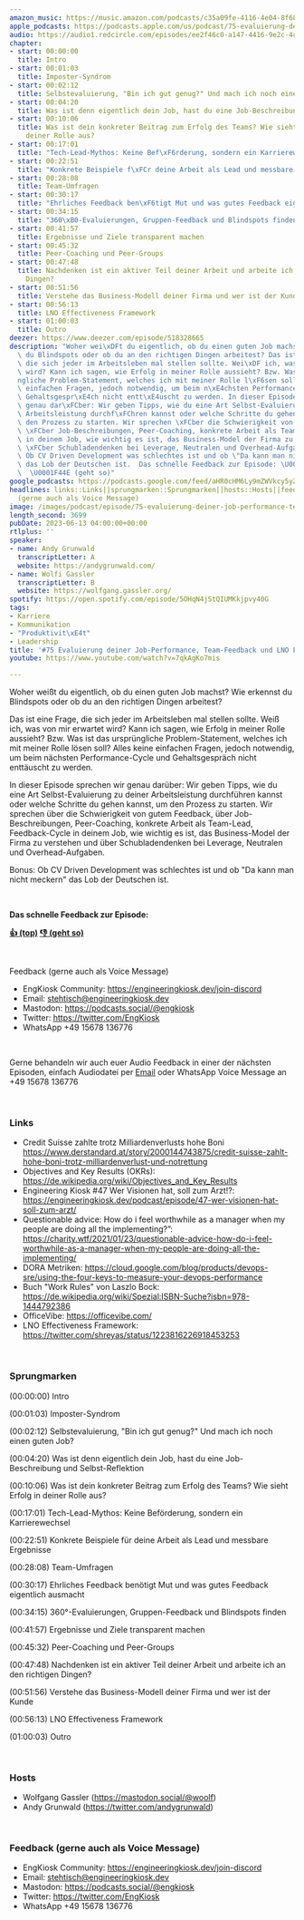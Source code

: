```yaml
---
amazon_music: https://music.amazon.com/podcasts/c35a09fe-4116-4e04-8f68-77d61b112e46/episodes/a1799f9d-d5c8-4388-a871-d963cbe69d93/engineering-kiosk-75-evaluierung-deiner-job-performance-team-feedback-und-lno-framework
apple_podcasts: https://podcasts.apple.com/us/podcast/75-evaluierung-deiner-job-performance-team-feedback/id1603082924?i=1000616756089&uo=4
audio: https://audio1.redcircle.com/episodes/ee2f46c0-a147-4416-9e2c-4ce724cd114d/stream.mp3
chapter:
- start: 00:00:00
  title: Intro
- start: 00:01:03
  title: Imposter-Syndrom
- start: 00:02:12
  title: Selbstevaluierung, "Bin ich gut genug?" Und mach ich noch einen guten Job?
- start: 00:04:20
  title: Was ist denn eigentlich dein Job, hast du eine Job-Beschreibung und Selbst-Reflektion
- start: 00:10:06
  title: Was ist dein konkreter Beitrag zum Erfolg des Teams? Wie sieht Erfolg in
    deiner Rolle aus?
- start: 00:17:01
  title: "Tech-Lead-Mythos: Keine Bef\xF6rderung, sondern ein Karrierewechsel"
- start: 00:22:51
  title: "Konkrete Beispiele f\xFCr deine Arbeit als Lead und messbare Ergebnisse"
- start: 00:28:08
  title: Team-Umfragen
- start: 00:30:17
  title: "Ehrliches Feedback ben\xF6tigt Mut und was gutes Feedback eigentlich ausmacht"
- start: 00:34:15
  title: "360\xB0-Evaluierungen, Gruppen-Feedback und Blindspots finden"
- start: 00:41:57
  title: Ergebnisse und Ziele transparent machen
- start: 00:45:32
  title: Peer-Coaching und Peer-Groups
- start: 00:47:48
  title: Nachdenken ist ein aktiver Teil deiner Arbeit und arbeite ich an den richtigen
    Dingen?
- start: 00:51:56
  title: Verstehe das Business-Modell deiner Firma und wer ist der Kunde
- start: 00:56:13
  title: LNO Effectiveness Framework
- start: 01:00:03
  title: Outro
deezer: https://www.deezer.com/episode/518328665
description: "Woher wei\xDFt du eigentlich, ob du einen guten Job machst? Wie erkennst\
  \ du Blindspots oder ob du an den richtigen Dingen arbeitest? Das ist eine Frage,\
  \ die sich jeder im Arbeitsleben mal stellen sollte. Wei\xDF ich, was von mir erwartet\
  \ wird? Kann ich sagen, wie Erfolg in meiner Rolle aussieht? Bzw. Was ist das urspr\xFC\
  ngliche Problem-Statement, welches ich mit meiner Rolle l\xF6sen soll? Alles keine\
  \ einfachen Fragen, jedoch notwendig, um beim n\xE4chsten Performance-Cycle und\
  \ Gehaltsgespr\xE4ch nicht entt\xE4uscht zu werden. In dieser Episode sprechen wir\
  \ genau dar\xFCber: Wir geben Tipps, wie du eine Art Selbst-Evaluierung zu deiner\
  \ Arbeitsleistung durchf\xFChren kannst oder welche Schritte du gehen kannst, um\
  \ den Prozess zu starten. Wir sprechen \xFCber die Schwierigkeit von gutem Feedback,\
  \ \xFCber Job-Beschreibungen, Peer-Coaching, konkrete Arbeit als Team-Lead, Feedback-Cycle\
  \ in deinem Job, wie wichtig es ist, das Business-Model der Firma zu verstehen und\
  \ \xFCber Schubladendenken bei Leverage, Neutralen und Overhead-Aufgaben. Bonus:\
  \ Ob CV Driven Development was schlechtes ist und ob \"Da kann man nicht meckern\"\
  \ das Lob der Deutschen ist.  Das schnelle Feedback zur Episode: \U0001F44D (top)\
  \  \U0001F44E (geht so)"
google_podcasts: https://podcasts.google.com/feed/aHR0cHM6Ly9mZWVkcy5yZWRjaXJjbGUuY29tLzBlY2ZkZmQ3LWZkYTEtNGMzZC05NTE1LTQ3NjcyN2Y5ZGY1ZQ/episode/OGEwOTg3NjAtOTA4MS00NTg2LTlmOWEtZTZkOTRhOWE4ZDJj?sa=X&ved=2ahUKEwi5z5T90b__AhUrElkFHZ4qBV0QkfYCegQIARAF
headlines: links::Links||sprungmarken::Sprungmarken||hosts::Hosts||feedback-gerne-auch-als-voice-message::Feedback
  (gerne auch als Voice Message)
image: /images/podcast/episode/75-evaluierung-deiner-job-performance-team-feedback-und-lno-framework.jpg
length_second: 3699
pubDate: 2023-06-13 04:00:00+00:00
rtlplus: ''
speaker:
- name: Andy Grunwald
  transcriptLetter: A
  website: https://andygrunwald.com/
- name: Wolfi Gassler
  transcriptLetter: B
  website: https://wolfgang.gassler.org/
spotify: https://open.spotify.com/episode/5OHqN4jStQIUMKkjpvy40G
tags:
- Karriere
- Kommunikation
- "Produktivit\xE4t"
- Leadership
title: '#75 Evaluierung deiner Job-Performance, Team-Feedback und LNO Framework'
youtube: https://www.youtube.com/watch?v=7qkAgKo7mis

---
```

<p>Woher weißt du eigentlich, ob du einen guten Job machst? Wie erkennst du Blindspots oder ob du an den richtigen Dingen arbeitest?</p><p>Das ist eine Frage, die sich jeder im Arbeitsleben mal stellen sollte. Weiß ich, was von mir erwartet wird? Kann ich sagen, wie Erfolg in meiner Rolle aussieht? Bzw. Was ist das ursprüngliche Problem-Statement, welches ich mit meiner Rolle lösen soll? Alles keine einfachen Fragen, jedoch notwendig, um beim nächsten Performance-Cycle und Gehaltsgespräch nicht enttäuscht zu werden.</p><p>In dieser Episode sprechen wir genau darüber: Wir geben Tipps, wie du eine Art Selbst-Evaluierung zu deiner Arbeitsleistung durchführen kannst oder welche Schritte du gehen kannst, um den Prozess zu starten. Wir sprechen über die Schwierigkeit von gutem Feedback, über Job-Beschreibungen, Peer-Coaching, konkrete Arbeit als Team-Lead, Feedback-Cycle in deinem Job, wie wichtig es ist, das Business-Model der Firma zu verstehen und über Schubladendenken bei Leverage, Neutralen und Overhead-Aufgaben.</p><p>Bonus: Ob CV Driven Development was schlechtes ist und ob &#34;Da kann man nicht meckern&#34; das Lob der Deutschen ist.</p><p><br></p><p><strong>Das schnelle Feedback zur Episode:</strong></p><p><a href="https://api.openpodcast.dev/feedback/75/upvote" rel="nofollow"><strong>👍 (top)</strong></a><strong>  </strong><a href="https://api.openpodcast.dev/feedback/75/downvote" rel="nofollow"><strong>👎 (geht so)</strong></a></p><p><br></p><p>Feedback (gerne auch als Voice Message)</p><ul><li>EngKiosk Community: <a href="https://engineeringkiosk.dev/join-discord">https://engineeringkiosk.dev/join-discord</a> </li><li>Email: <a href="mailto:stehtisch@engineeringkiosk.dev" rel="nofollow">stehtisch@engineeringkiosk.dev</a></li><li>Mastodon: <a href="https://podcasts.social/@engkiosk" rel="nofollow">https://podcasts.social/@engkiosk</a></li><li>Twitter: <a href="https://twitter.com/EngKiosk" rel="nofollow">https://twitter.com/EngKiosk</a></li><li>WhatsApp +49 15678 136776</li></ul><p><br></p><p>Gerne behandeln wir auch euer Audio Feedback in einer der nächsten Episoden, einfach Audiodatei per <a href="https://engineeringkiosk.dev/kontakt/">Email</a> oder WhatsApp Voice Message an +49 15678 136776</p><p><br></p><h3 id="links">Links</h3><ul><li>Credit Suisse zahlte trotz Milliardenverlusts hohe Boni <a href="https://www.derstandard.at/story/2000144743875/credit-suisse-zahlt-hohe-boni-trotz-milliardenverlust-und-notrettung" rel="nofollow">https://www.derstandard.at/story/2000144743875/credit-suisse-zahlt-hohe-boni-trotz-milliardenverlust-und-notrettung</a> </li><li>Objectives and Key Results (OKRs): <a href="https://de.wikipedia.org/wiki/Objectives_and_Key_Results" rel="nofollow">https://de.wikipedia.org/wiki/Objectives_and_Key_Results</a></li><li>Engineering Kiosk #47 Wer Visionen hat, soll zum Arzt!?: <a href="https://engineeringkiosk.dev/podcast/episode/47-wer-visionen-hat-soll-zum-arzt/">https://engineeringkiosk.dev/podcast/episode/47-wer-visionen-hat-soll-zum-arzt/</a></li><li>Questionable advice: How do i feel worthwhile as a manager when my people are doing all the implementing?”: <a href="https://charity.wtf/2021/01/23/questionable-advice-how-do-i-feel-worthwhile-as-a-manager-when-my-people-are-doing-all-the-implementing/" rel="nofollow">https://charity.wtf/2021/01/23/questionable-advice-how-do-i-feel-worthwhile-as-a-manager-when-my-people-are-doing-all-the-implementing/</a></li><li>DORA Metriken: <a href="https://cloud.google.com/blog/products/devops-sre/using-the-four-keys-to-measure-your-devops-performance?hl=en" rel="nofollow">https://cloud.google.com/blog/products/devops-sre/using-the-four-keys-to-measure-your-devops-performance</a></li><li>Buch &#34;Work Rules&#34; von Laszlo Bock: <a href="https://de.wikipedia.org/wiki/Spezial:ISBN-Suche?isbn=978-1444792386" rel="nofollow">https://de.wikipedia.org/wiki/Spezial:ISBN-Suche?isbn=978-1444792386</a> </li><li>OfficeVibe: <a href="https://officevibe.com/" rel="nofollow">https://officevibe.com/</a></li><li>LNO Effectiveness Framework: <a href="https://twitter.com/shreyas/status/1223816226918453253" rel="nofollow">https://twitter.com/shreyas/status/1223816226918453253</a></li></ul><p><br></p><h3 id="sprungmarken">Sprungmarken</h3><p>(00:00:00) Intro</p><p>(00:01:03) Imposter-Syndrom</p><p>(00:02:12) Selbstevaluierung, &#34;Bin ich gut genug?&#34; Und mach ich noch einen guten Job?</p><p>(00:04:20) Was ist denn eigentlich dein Job, hast du eine Job-Beschreibung und Selbst-Reflektion</p><p>(00:10:06) Was ist dein konkreter Beitrag zum Erfolg des Teams? Wie sieht Erfolg in deiner Rolle aus?</p><p>(00:17:01) Tech-Lead-Mythos: Keine Beförderung, sondern ein Karrierewechsel</p><p>(00:22:51) Konkrete Beispiele für deine Arbeit als Lead und messbare Ergebnisse</p><p>(00:28:08) Team-Umfragen</p><p>(00:30:17) Ehrliches Feedback benötigt Mut und was gutes Feedback eigentlich ausmacht</p><p>(00:34:15) 360°-Evaluierungen, Gruppen-Feedback und Blindspots finden</p><p>(00:41:57) Ergebnisse und Ziele transparent machen</p><p>(00:45:32) Peer-Coaching und Peer-Groups</p><p>(00:47:48) Nachdenken ist ein aktiver Teil deiner Arbeit und arbeite ich an den richtigen Dingen?</p><p>(00:51:56) Verstehe das Business-Modell deiner Firma und wer ist der Kunde</p><p>(00:56:13) LNO Effectiveness Framework</p><p>(01:00:03) Outro</p><p><br></p><h3 id="hosts">Hosts</h3><ul><li>Wolfgang Gassler (<a href="https://mastodon.social/@woolf" rel="nofollow">https://mastodon.social/@woolf</a>)</li><li>Andy Grunwald (<a href="https://twitter.com/andygrunwald" rel="nofollow">https://twitter.com/andygrunwald</a>)</li></ul><p><br></p><h3 id="feedback-gerne-auch-als-voice-message">Feedback (gerne auch als Voice Message)</h3><ul><li>EngKiosk Community: <a href="https://engineeringkiosk.dev/join-discord">https://engineeringkiosk.dev/join-discord</a> </li><li>Email: <a href="mailto:stehtisch@engineeringkiosk.dev" rel="nofollow">stehtisch@engineeringkiosk.dev</a></li><li>Mastodon: <a href="https://podcasts.social/@engkiosk" rel="nofollow">https://podcasts.social/@engkiosk</a></li><li>Twitter: <a href="https://twitter.com/EngKiosk" rel="nofollow">https://twitter.com/EngKiosk</a></li><li>WhatsApp +49 15678 136776</li></ul>